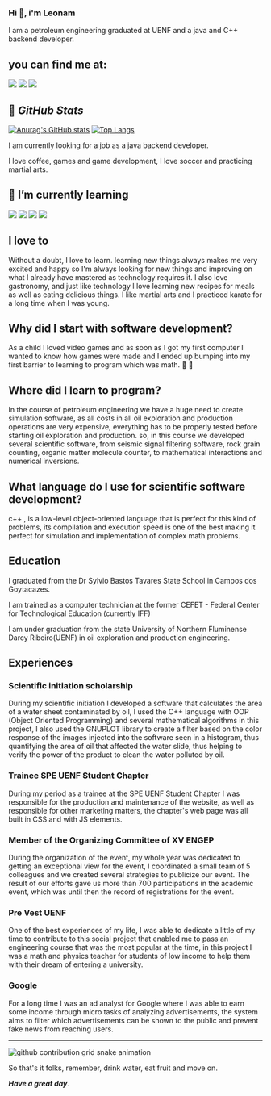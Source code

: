 ### Hi 👋, i'm Leonam

I am a petroleum engineering graduated at UENF and a java and C++ backend developer.

## you can find me at:

[<img src = "https://img.shields.io/badge/Leonam_Braga-%230077B5.svg?style=for-the-badge&logo=linkedin&logoColor=white" />](https://www.linkedin.com/in/leonam-braga-82856074/) [<img src="https://img.shields.io/badge/@BragaLeonam-E4405F?style=for-the-badge&logo=instagram&logoColor=white" />](https://www.instagram.com/braga_leonam/) [<img src ="https://img.shields.io/badge/leonamb77@gmail.com-D14836.svg?style=for-the-badge&logo=gmail&logoColor=white" />](mailto:leonamb77@gmail.com)

## :bearded_person: ***GitHub Stats***

[![Anurag's GitHub stats](https://github-readme-stats.vercel.app/api?username=LeonamBr&show_icons=true&theme=dark)](https://github.com/LeonamBr/github-readme-stats) [![Top Langs](https://github-readme-stats.vercel.app/api/top-langs/?username=LeonamBr&layout=compact&theme=dark)](https://github.com/LeonamBr/github-readme-stats)

I am currently looking for a job as a java backend developer.

I love coffee, games and game development, I love soccer and practicing martial arts.

## 🌱 I’m currently learning

<img src="https://img.shields.io/badge/microsoft%20azure-0089D6?style=for-the-badge&logo=microsoft-azure&logoColor=white" /> <img src="https://img.shields.io/badge/Junit5-25A162?style=for-the-badge&logo=junit5&logoColor=white" /> <img src="https://img.shields.io/badge/MySQL-005C84?style=for-the-badge&logo=mysql&logoColor=white" /> <img src="https://img.shields.io/badge/Spring-6DB33F?style=for-the-badge&logo=spring&logoColor=white" />

## I love to

Without a doubt, I love to learn. learning new things always makes me very excited and happy so I'm always looking for new things and improving on what I already have mastered as technology requires it.
I also love gastronomy, and just like technology I love learning new recipes for meals as well as eating delicious things.
I like martial arts and I practiced karate for a long time when I was young.

## Why did I start with software development?

As a child I loved video games and as soon as I got my first computer I wanted to know how games were made and I ended up bumping into my first barrier to learning to program which was math. :rofl: :zany_face:

## Where did I learn to program?

In the course of petroleum engineering we have a huge need to create simulation software, as all costs in all oil exploration and production operations are very expensive, everything has to be properly tested before starting oil exploration and production. so, in this course we developed several scientific software, from seismic signal filtering software, rock grain counting, organic matter molecule counter, to mathematical interactions and numerical inversions.

## What language do I use for scientific software development?

c++ , is a low-level object-oriented language that is perfect for this kind of problems, its compilation and execution speed is one of the best making it perfect for simulation and implementation of complex math problems.

## Education

I graduated from the Dr Sylvio Bastos Tavares State School in Campos dos Goytacazes.

I am trained as a computer technician at the former CEFET - Federal Center for Technological Education (currently IFF)

I am under graduation from the state University of Northern Fluminense Darcy Ribeiro(UENF) in oil exploration and production engineering.

## Experiences

### Scientific initiation scholarship

During my scientific initiation I developed a software that calculates the area of a water sheet contaminated by oil, I used the C++ language with OOP (Object Oriented Programming) and several mathematical algorithms in this project, I also used the GNUPLOT library to create a filter based on the color response of the images injected into the software seen in a histogram, thus quantifying the area of oil that affected the water slide, thus helping to verify the power of the product to clean the water polluted by oil.

### Trainee SPE UENF Student Chapter

During my period as a trainee at the SPE UENF Student Chapter I was responsible for the production and maintenance of the website, as well as responsible for other marketing matters, the chapter's web page was all built in CSS and with JS elements.

### Member of the Organizing Committee of XV ENGEP

During the organization of the event, my whole year was dedicated to getting an exceptional view for the event, I coordinated a small team of 5 colleagues and we created several strategies to publicize our event. The result of our efforts gave us more than 700 participations in the academic event, which was until then the record of registrations for the event.

### Pre Vest UENF

One of the best experiences of my life, I was able to dedicate a little of my time to contribute to this social project that enabled me to pass an engineering course that was the most popular at the time, in this project I was a math and physics teacher for students of low income to help them with their dream of entering a university.

### Google

For a long time I was an ad analyst for Google where I was able to earn some income through micro tasks of analyzing advertisements, the system aims to filter which advertisements can be shown to the public and prevent fake news from reaching users.

______________________________________________________________________________________________________________________________________________________________________

<picture>
  <source media="(prefers-color-scheme: dark)" srcset="https://raw.githubusercontent.com/YourUser/LeonamBr/output/github-contribution-grid-snake-dark.svg">
  <source media="(prefers-color-scheme: light)" srcset="https://raw.githubusercontent.com/YourUser/LeonamBr/output/github-contribution-grid-snake.svg">
  <img alt="github contribution grid snake animation" src="https://raw.githubusercontent.com/YourUser/LeonamBr/output/github-contribution-grid-snake.svg">
</picture>

So that's it folks, remember, drink water, eat fruit and move on.

***Have a great day***.
